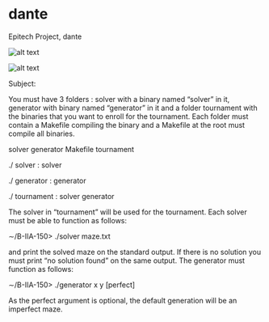 # dante
Epitech Project, dante


![alt text](https://raw.githubusercontent.com/alexandre10044/dante/master/generator_demo.png)

![alt text](https://raw.githubusercontent.com/alexandre10044/dante/master/solver_demo.png)


Subject:

You must have 3 folders : solver with a binary named “solver” in it, generator with binary named “generator”
in it and a folder tournament with the binaries that you want to enroll for the tournament.
Each folder must contain a Makefile compiling the binary and a Makefile at the root must compile all binaries.

solver generator Makefile tournament

./ solver :
solver

./ generator :
generator

./ tournament :
solver
generator

The solver in “tournament” will be used for the tournament.
Each solver must be able to function as follows:

∼/B-IIA-150> ./solver maze.txt

and print the solved maze on the standard output.
If there is no solution you must print “no solution found” on the same output.
The generator must function as follows:

∼/B-IIA-150> ./generator x y [perfect]

As the perfect argument is optional, the default generation will be an imperfect maze.
